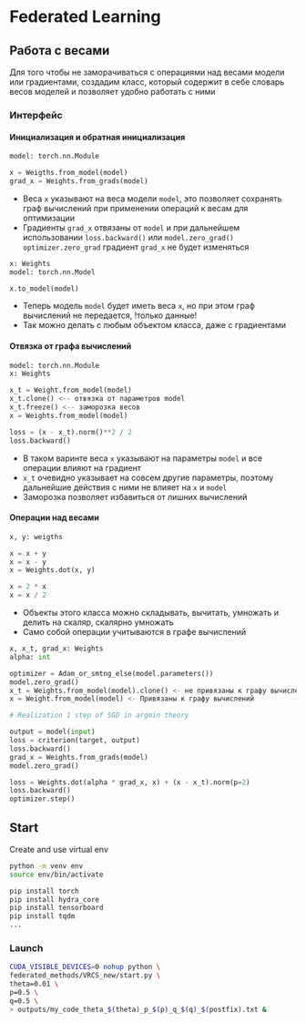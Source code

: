 
# Federated Learning

## Работа с весами

Для того чтобы не заморачиваться с операциями над весами модели или градиентами, создадим класс, который содержит в себе словарь весов моделей и позволяет удобно работать с ними

### Интерфейс

#### Инициализация и обратная инициализация

```python
model: torch.nn.Module

x = Weigths.from_model(model)
grad_x = Weights.from_grads(model)
```

- Веса `x` указывают на веса модели `model`, это позволяет сохранять граф вычислений при применении операций к весам для оптимизации
- Градиенты `grad_x` отвязаны от `model` и при дальнейшем использовании `loss.backward()` или `model.zero_grad()` `optimizer.zero_grad` градиент `grad_x` не будет изменяться

```python
x: Weights
model: torch.nn.Model

x.to_model(model)
```

- Теперь модель `model` будет иметь веса `x`, но при этом граф вычислений не передается, !только данные!
- Так можно делать с любым объектом класса, даже с градиентами
#### Отвязка от графа вычислений
```python
model: torch.nn.Module
x: Weights

x_t = Weight.from_model(model)
x_t.clone() <-- отвязка от параметров model
x_t.freeze() <-- заморозка весов
x = Weights.from_model(model)

loss = (x - x_t).norm()**2 / 2
loss.backward()
```

- В таком варинте веса `x` указывают на параметры `model` и все операции влияют на градиент
- `x_t` очевидно указывает на совсем другие параметры, поэтому дальнейшие действия с ними не влияет на `x` и `model`
- Заморозка позволяет избавиться от лишних вычислений
#### Операции над весами


```python
x, y: weigths

x = x + y
x = x - y
x = Weights.dot(x, y)

x = 2 * x
x = x / 2
```

- Объекты этого класса можно складывать, вычитать, умножать и делить на скаляр, скалярно умножать
- Само собой операции учитываются в графе вычислений

```python
x, x_t, grad_x: Weights
alpha: int

optimizer = Adam_or_smtng_else(model.parameters())
model.zero_grad()
x_t = Weights.from_model(model).clone() <- не привязаны к графу вычислений
x = Weight.from_model(model) <- Привязаны к графу вычислений

# Realization 1 step of SGD in argmin theory

output = model(input)
loss = criterion(target, output)
loss.backward()
grad_x = Weights.from_grads(model)
model.zero_grad()

loss = Weights.dot(alpha * grad_x, x) + (x - x_t).norm(p=2)
loss.backward()
optimizer.step()
```



## Start

Create and use virtual env
```bash
python -m venv env
source env/bin/activate
```

```bash
pip install torch
pip install hydra_core
pip install tensorboard
pip install tqdm
...
```

### Launch
```bash
CUDA_VISIBLE_DEVICES=0 nohup python \
federated_methods/VRCS_new/start.py \
theta=0.01 \
p=0.5 \
q=0.5 \
> outputs/my_code_theta_$(theta)_p_$(p)_q_$(q)_$(postfix).txt &
```
